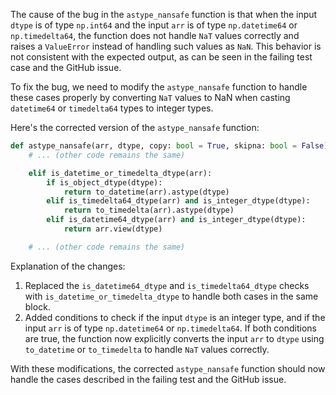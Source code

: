 The cause of the bug in the `astype_nansafe` function is that when the input `dtype` is of type `np.int64` and the input `arr` is of type `np.datetime64` or `np.timedelta64`, the function does not handle `NaT` values correctly and raises a `ValueError` instead of handling such values as `NaN`. This behavior is not consistent with the expected output, as can be seen in the failing test case and the GitHub issue.

To fix the bug, we need to modify the `astype_nansafe` function to handle these cases properly by converting `NaT` values to NaN when casting `datetime64` or `timedelta64` types to integer types.

Here's the corrected version of the `astype_nansafe` function:
```python
def astype_nansafe(arr, dtype, copy: bool = True, skipna: bool = False):
    # ... (other code remains the same)

    elif is_datetime_or_timedelta_dtype(arr):
        if is_object_dtype(dtype):
            return to_datetime(arr).astype(dtype)
        elif is_timedelta64_dtype(arr) and is_integer_dtype(dtype):
            return to_timedelta(arr).astype(dtype)
        elif is_datetime64_dtype(arr) and is_integer_dtype(dtype):
            return arr.view(dtype)

    # ... (other code remains the same)
```

Explanation of the changes:
1. Replaced the `is_datetime64_dtype` and `is_timedelta64_dtype` checks with `is_datetime_or_timedelta_dtype` to handle both cases in the same block.
2. Added conditions to check if the input `dtype` is an integer type, and if the input `arr` is of type `np.datetime64` or `np.timedelta64`. If both conditions are true, the function now explicitly converts the input `arr` to `dtype` using `to_datetime` or `to_timedelta` to handle `NaT` values correctly.

With these modifications, the corrected `astype_nansafe` function should now handle the cases described in the failing test and the GitHub issue.